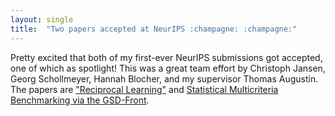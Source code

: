 ```yaml
---
layout: single
title:  "Two papers accepted at NeurIPS :champagne: :champagne:"
---
```



Pretty excited that both of my first-ever NeurIPS submissions got accepted, one of which as spotlight! This was a great team effort by Christoph Jansen, Georg Schollmeyer, Hannah Blocher, and my supervisor Thomas Augustin. The papers are ["Reciprocal Learning"](https://x.com/StatMLPapers/status/1823208851836964935) and [Statistical Multicriteria Benchmarking via the GSD-Front](https://mobile.x.com/StatMLPapers/status/1798928907380437375). 